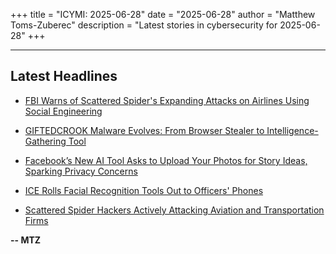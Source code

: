 +++
title = "ICYMI: 2025-06-28"
date = "2025-06-28"
author = "Matthew Toms-Zuberec"
description = "Latest stories in cybersecurity for 2025-06-28"
+++

---------------------------------------------------------------------------
## Latest Headlines
- [FBI Warns of Scattered Spider's Expanding Attacks on Airlines Using Social Engineering](https://thehackernews.com/2025/06/fbi-warns-of-scattered-spiders.html)

- [GIFTEDCROOK Malware Evolves: From Browser Stealer to Intelligence-Gathering Tool](https://thehackernews.com/2025/06/giftedcrook-malware-evolves-from.html)

- [Facebook’s New AI Tool Asks to Upload Your Photos for Story Ideas, Sparking Privacy Concerns](https://thehackernews.com/2025/06/facebooks-new-ai-tool-requests-photo.html)

- [ICE Rolls Facial Recognition Tools Out to Officers' Phones](https://www.wired.com/story/ice-rolls-facial-recognition-tools-out-to-officers-phones/)

- [Scattered Spider Hackers Actively Attacking Aviation and Transportation Firms](https://cybersecuritynews.com/scattered-spider-hackers-aviation/)

**-- MTZ**